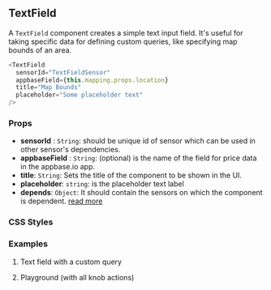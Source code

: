 ## TextField

A `TextField` component creates a simple text input field. It's useful for taking specific data for defining custom queries, like specifying map bounds of an area.

```js
<TextField
  sensorId="TextFieldSensor"
  appbaseField={this.mapping.props.location}
  title="Map Bounds"
  placeholder="Some placeholder text"
/>
```

### Props

- **sensorId** : `String`: should be unique id of sensor which can be used in other sensor's dependencies.  
- **appbaseField** : `String`: (optional) is the name of the field for price data in the appbase.io app.  
- **title**: `String`: Sets the title of the component to be shown in the UI.  
- **placeholder**: `string`: is the placeholder text label  
- **depends**: `Object`: It should contain the sensors on which the component is dependent. [read more](https://appbaseio.github.io/reactive-maps-docs/v1/getting-started/Dependency.html)


### CSS Styles



### Examples

1. Text field with a custom query

2. Playground (with all knob actions)

